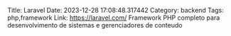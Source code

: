 Title: Laravel
Date: 2023-12-28 17:08:48.317442
Category: backend
Tags: php,framework
Link: https://laravel.com/
Framework PHP completo para desenvolvimento de sistemas e gerenciadores de conteudo
